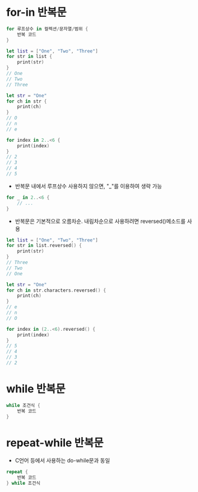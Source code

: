# for-in 반복문

```swift
for 루프상수 in 컬렉션/문자열/범위 {
    반복 코드
}
```



```swift
let list = ["One", "Two", "Three"]
for str in list {
    print(str)
}
// One
// Two
// Three
```

```swift
let str = "One"
for ch in str {
    print(ch)
}
// O
// n
// e
```

```swift
for index in 2..<6 {
    print(index)
}
// 2
// 3
// 4
// 5
```

- 반복문 내에서 루프상수 사용하지 않으면, "_"를 이용하여 생략 가능

```swift
for _ in 2..<6 {
    // ...
}
```

- 반복문은 기본적으로 오름차순. 내림차순으로 사용하려면 reversed()메소드를 사용

```swift
let list = ["One", "Two", "Three"]
for str in list.reversed() {
    print(str)
}
// Three
// Two
// One

let str = "One"
for ch in str.characters.reversed() {
    print(ch)
}
// e
// n
// O  

for index in (2..<6).reversed() {
    print(index)
}
// 5
// 4
// 3
// 2
```





# while 반복문

```swift
while 조건식 {
    반복 코드
}
```



# repeat-while 반복문

- C언어 등에서 사용하는 do-while문과 동일

```swift
repeat {
    반복 코드
} while 조건식
```



